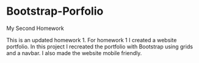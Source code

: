 # Bootstrap-Porfolio
My Second Homework 

This is an updated homework 1. For homework 1 I created a website portfolio. In this project I recreated the portfolio with Bootstrap using grids and a navbar. I also made the website mobile friendly.
